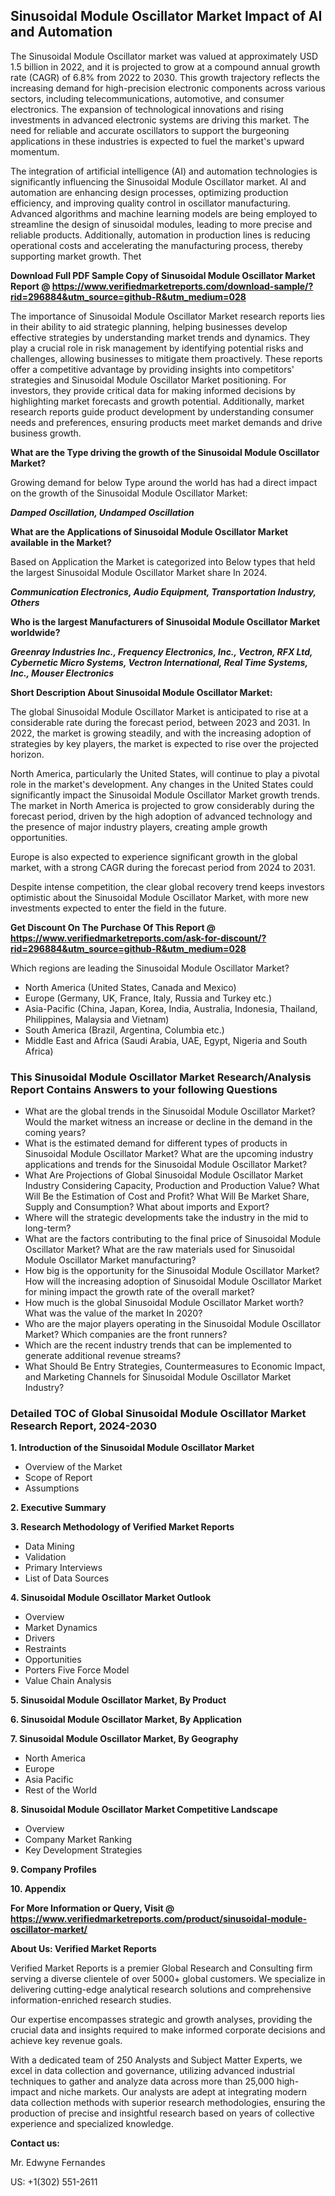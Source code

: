 <h2>Sinusoidal Module Oscillator Market Impact of AI and Automation</h2><p>The Sinusoidal Module Oscillator market was valued at approximately USD 1.5 billion in 2022, and it is projected to grow at a compound annual growth rate (CAGR) of 6.8% from 2022 to 2030. This growth trajectory reflects the increasing demand for high-precision electronic components across various sectors, including telecommunications, automotive, and consumer electronics. The expansion of technological innovations and rising investments in advanced electronic systems are driving this market. The need for reliable and accurate oscillators to support the burgeoning applications in these industries is expected to fuel the market's upward momentum.</p><p>The integration of artificial intelligence (AI) and automation technologies is significantly influencing the Sinusoidal Module Oscillator market. AI and automation are enhancing design processes, optimizing production efficiency, and improving quality control in oscillator manufacturing. Advanced algorithms and machine learning models are being employed to streamline the design of sinusoidal modules, leading to more precise and reliable products. Additionally, automation in production lines is reducing operational costs and accelerating the manufacturing process, thereby supporting market growth. Thet</p><p id="" class=""><strong>Download Full PDF Sample Copy of Sinusoidal Module Oscillator Market Report @ <a href="https://www.verifiedmarketreports.com/download-sample/?rid=296884&utm_source=github-R&utm_medium=028" target="_blank">https://www.verifiedmarketreports.com/download-sample/?rid=296884&utm_source=github-R&utm_medium=028</a></strong></p><p>The importance of&nbsp;Sinusoidal Module Oscillator Market research reports lies in their ability to aid strategic planning, helping businesses develop effective strategies by understanding market trends and dynamics. They play a crucial role in risk management by identifying potential risks and challenges, allowing businesses to mitigate them proactively. These reports offer a competitive advantage by providing insights into competitors' strategies and Sinusoidal Module Oscillator Market positioning. For investors, they provide critical data for making informed decisions by highlighting market forecasts and growth potential. Additionally, market research reports guide product development by understanding consumer needs and preferences, ensuring products meet market demands and drive business growth.</p><p><strong>What are the&nbsp;Type driving the growth of the Sinusoidal Module Oscillator Market?</strong></p><p id="" class="">Growing demand for below Type around the world has had a direct impact on the growth of the Sinusoidal Module Oscillator Market:</p><em><strong>Damped Oscillation, Undamped Oscillation</strong></em></p><strong>What are the&nbsp;Applications&nbsp;of Sinusoidal Module Oscillator Market available in the Market?</strong></p><p id="" class="">Based on Application the Market is categorized into Below types that held the largest Sinusoidal Module Oscillator Market share In 2024.</p><em><strong>Communication Electronics, Audio Equipment, Transportation Industry, Others</strong></em></p><strong>Who is the largest Manufacturers of Sinusoidal Module Oscillator Market worldwide?</strong></p><p><em><strong>Greenray Industries Inc., Frequency Electronics, Inc., Vectron, RFX Ltd, Cybernetic Micro Systems, Vectron International, Real Time Systems, Inc., Mouser Electronics</strong></em></p><p id="" class=""><strong>Short Description About Sinusoidal Module Oscillator Market:</strong></p><p>The global Sinusoidal Module Oscillator Market is anticipated to rise at a considerable rate during the forecast period, between 2023 and 2031. In 2022, the market is growing steadily, and with the increasing adoption of strategies by key players, the market is expected to rise over the projected horizon.</p><p>North America, particularly the United States, will continue to play a pivotal role in the market's development. Any changes in the United States could significantly impact the Sinusoidal Module Oscillator Market growth trends. The market in North America is projected to grow considerably during the forecast period, driven by the high adoption of advanced technology and the presence of major industry players, creating ample growth opportunities.</p><p>Europe is also expected to experience significant growth in the global market, with a strong CAGR during the forecast period from 2024 to 2031.</p><p>Despite intense competition, the clear global recovery trend keeps investors optimistic about the Sinusoidal Module Oscillator Market, with more new investments expected to enter the field in the future.</p><p id="" class=""><strong>Get Discount On The Purchase Of This Report @ <a href="https://www.verifiedmarketreports.com/ask-for-discount/?rid=296884&utm_source=github-R&utm_medium=028" target="_blank">https://www.verifiedmarketreports.com/ask-for-discount/?rid=296884&utm_source=github-R&utm_medium=028</a></strong></p>Which regions are leading the Sinusoidal Module Oscillator Market?</p><ul><li>North America (United States, Canada and Mexico)</li><li>Europe (Germany, UK, France, Italy, Russia and Turkey etc.)</li><li>Asia-Pacific (China, Japan, Korea, India, Australia, Indonesia, Thailand, Philippines, Malaysia and Vietnam)</li><li>South America (Brazil, Argentina, Columbia etc.)</li><li>Middle East and Africa (Saudi Arabia, UAE, Egypt, Nigeria and South Africa)</li></ul><h3 id="" class="">This Sinusoidal Module Oscillator Market Research/Analysis Report Contains Answers to your following Questions</h3><ul><li>What are the global trends in the Sinusoidal Module Oscillator Market? Would the market witness an increase or decline in the demand in the coming years?</li><li>What is the estimated demand for different types of products in Sinusoidal Module Oscillator Market? What are the upcoming industry applications and trends for the Sinusoidal Module Oscillator Market?</li><li>What Are Projections of Global Sinusoidal Module Oscillator Market Industry Considering Capacity, Production and Production Value? What Will Be the Estimation of Cost and Profit? What Will Be Market Share, Supply and Consumption? What about imports and Export?</li><li>Where will the strategic developments take the industry in the mid to long-term?</li><li>What are the factors contributing to the final price of Sinusoidal Module Oscillator Market? What are the raw materials used for Sinusoidal Module Oscillator Market manufacturing?</li><li>How big is the opportunity for the Sinusoidal Module Oscillator Market? How will the increasing adoption of Sinusoidal Module Oscillator Market for mining impact the growth rate of the overall market?</li><li>How much is the global Sinusoidal Module Oscillator Market worth? What was the value of the market In 2020?</li><li>Who are the major players operating in the Sinusoidal Module Oscillator Market? Which companies are the front runners?</li><li>Which are the recent industry trends that can be implemented to generate additional revenue streams?</li><li>What Should Be Entry Strategies, Countermeasures to Economic Impact, and Marketing Channels for Sinusoidal Module Oscillator Market Industry?</li></ul><h3 id="" class="">Detailed TOC of Global Sinusoidal Module Oscillator Market Research Report, 2024-2030</h3><p id="" class=""><strong>1. Introduction of the Sinusoidal Module Oscillator Market</strong></p><ul><li>Overview of the Market</li><li>Scope of Report</li><li>Assumptions</li></ul><p id="" class=""><strong>2. Executive Summary</strong></p><p id="" class=""><strong>3. Research Methodology of Verified Market Reports</strong></p><ul><li>Data Mining</li><li>Validation</li><li>Primary Interviews</li><li>List of Data Sources</li></ul><p id="" class=""><strong>4. Sinusoidal Module Oscillator Market Outlook</strong></p><ul><li>Overview</li><li>Market Dynamics</li><li>Drivers</li><li>Restraints</li><li>Opportunities</li><li>Porters Five Force Model</li><li>Value Chain Analysis</li></ul><p id="" class=""><strong>5. Sinusoidal Module Oscillator Market, By Product</strong></p><p id="" class=""><strong>6. Sinusoidal Module Oscillator Market, By Application</strong></p><p id="" class=""><strong>7. Sinusoidal Module Oscillator Market, By Geography</strong></p><ul><li>North America</li><li>Europe</li><li>Asia Pacific</li><li>Rest of the World</li></ul><p id="" class=""><strong>8. Sinusoidal Module Oscillator Market Competitive Landscape</strong></p><ul><li>Overview</li><li>Company Market Ranking</li><li>Key Development Strategies</li></ul><p id="" class=""><strong>9. Company Profiles</strong></p><p id="" class=""><strong>10. Appendix</strong></p><p id="" class=""><strong>For More Information or Query, Visit @ <a href="https://www.verifiedmarketreports.com/product/sinusoidal-module-oscillator-market/" target="_blank">https://www.verifiedmarketreports.com/product/sinusoidal-module-oscillator-market/</a></strong></p><p id="" class=""><strong>About Us: Verified Market Reports</strong></p><p id="" class="">Verified Market Reports is a premier Global Research and Consulting firm serving a diverse clientele of over 5000+ global customers. We specialize in delivering cutting-edge analytical research solutions and comprehensive information-enriched research studies.</p><p id="" class="">Our expertise encompasses strategic and growth analyses, providing the crucial data and insights required to make informed corporate decisions and achieve key revenue goals.</p><p id="" class="">With a dedicated team of 250 Analysts and Subject Matter Experts, we excel in data collection and governance, utilizing advanced industrial techniques to gather and analyze data across more than 25,000 high-impact and niche markets. Our analysts are adept at integrating modern data collection methods with superior research methodologies, ensuring the production of precise and insightful research based on years of collective experience and specialized knowledge.</p><p id="" class=""><strong>Contact us:</strong></p><p id="" class="">Mr. Edwyne Fernandes</p><p id="" class="">US: +1(302) 551-2611</p>